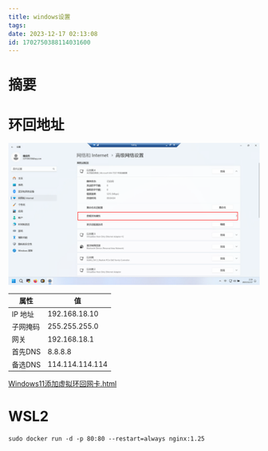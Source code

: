 ```yaml
---
title: windows设置
tags: 
date: 2023-12-17 02:13:08
id: 1702750388114031600
---
```

# 摘要







# 环回地址

![image-20231217024018805](assets/images/image-20231217024018805.png)

| 属性     | 值              |
| -------- | --------------- |
| IP 地址  | 192.168.18.10   |
| 子网掩码 | 255.255.255.0   |
| 网关     | 192.168.18.1    |
| 首先DNS  | 8.8.8.8         |
| 备选DNS  | 114.114.114.114 |







 [Windows11添加虚拟环回网卡.html](assets\references\Windows11添加虚拟环回网卡.html) 









# WSL2



```
sudo docker run -d -p 80:80 --restart=always nginx:1.25
```



